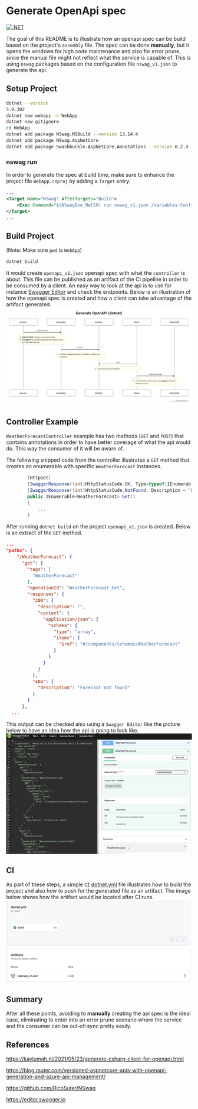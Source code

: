 # Generate OpenApi spec

[![.NET](https://github.com/juzuluag/testmicsvc/actions/workflows/dotnet.yml/badge.svg?branch=main)](https://github.com/juzuluag/testmicsvc/actions/workflows/dotnet.yml)

The goal of this README is to illustrate how an openapi spec can be build based on the project's `assembly` file. The spec can be done **manually**, but it opens the windows for high code maintenance and also for error prune, since the manual file might not reflect what the service is capable of.
This is using `nswag` packages based on the configuration file `nswag_v1.json` to generate the api.

## Setup Project

```sh
dotnet --version
5.0.302
dotnet new webapi -n WebApp
dotnet new gitignore
cd WebApp
dotnet add package NSwag.MSBuild --version 13.14.4
dotnet add package NSwag.AspNetCore
dotnet add package Swashbuckle.AspNetCore.Annotations --version 6.2.3
```

### nswag run

In order to generate the spec at build time, make sure to enhance the project file `WebApp.csproj` by adding a `Target` entry.

```xml
...
<Target Name="NSwag" AfterTargets="Build">
    <Exec Command="$(NSwagExe_Net50) run nswag_v1.json /variables:Configuration=$(Configuration)" />
</Target>
...
```

## Build Project

(Note: Make sure `pwd` is `WebApp`)

```sh
dotnet build
```

It would create `openapi_v1.json` openapi spec with what the `controller` is about. This file can be published as an artifact of the CI pipeline in order to be consumed by a client. An easy way to look at the api is to use for instance [Swagger Editor](https://editor.swagger.io) and check the endpoints.
Below is an illustration of how the openapi spec is created and how a client can take advantage of the artifact generated.
![genopenapi](./images/gen_openapi.png)

## Controller Example

`WeatherForecastController` example has two methods (`GET` and `POST`) that contains annotations in order to have better coverage of what the api would do. This way the consumer of it will be aware of.

The following snipped code from the controller illustrates a `GET` method that creates an enumerable with specific `WeatherForecast` instances.

```c#
        [HttpGet]
        [SwaggerResponse((int)HttpStatusCode.OK, Type=typeof(IEnumerable<WeatherForecast>))]
        [SwaggerResponse((int)HttpStatusCode.NotFound, Description = "Forecast not found")]
        public IEnumerable<WeatherForecast> Get()
        {
            ...
        }
```

After running `dotnet build` on the project `openapi_v1.json` is created. Below is an extract of the `GET` method.

```json
...
"paths": {
    "/WeatherForecast": {
      "get": {
        "tags": [
          "WeatherForecast"
        ],
        "operationId": "WeatherForecast_Get",
        "responses": {
          "200": {
            "description": "",
            "content": {
              "application/json": {
                "schema": {
                  "type": "array",
                  "items": {
                    "$ref": "#/components/schemas/WeatherForecast"
                  }
                }
              }
            }
          },
          "404": {
            "description": "Forecast not found"
          }
        }
      },
  ...

```

This output can be checked also using a `Swagger Editor` like the picture below to have an idea how the api is going to look like.
![swaggereditor](./images/swagger_editor.png)

## CI

As part of these steps, a simple `CI` [dotnet.yml](https://github.com/juzuluag/testmicsvc/blob/main/.github/workflows/dotnet.yml) file illustrates how to build the project and also how to push for the generated file as an artifact. The image below shows how the artifact would be located after CI runs.
![artifact](./images/artifact.png)

## Summary

After all these points, avoiding to **manually** creating the api spec is the ideal case, eliminating to enter into an error prune scenario where the service and the consumer can be out-of-sync pretty easily.

## References

<https://kaylumah.nl/2021/05/23/generate-csharp-client-for-openapi.html>

<https://blog.rsuter.com/versioned-aspnetcore-apis-with-openapi-generation-and-azure-api-management/>

<https://github.com/RicoSuter/NSwag>

<https://editor.swagger.io>
